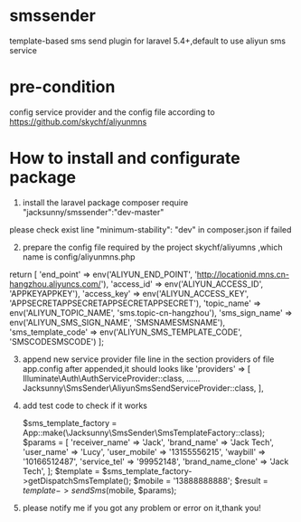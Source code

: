 # smssender
template-based sms send plugin for laravel 5.4+,default to use aliyun sms service

# pre-condition
config service provider and the config file according to https://github.com/skychf/aliyunmns

# How to install and configurate package

1. install the laravel package 
  composer require "jacksunny/smssender":"dev-master"
  
  please check exist line "minimum-stability": "dev" in composer.json if failed
  
2. prepare the config file required by the project skychf/aliyumns ,which name is  config/aliyunmns.php

  return [
      'end_point' => env('ALIYUN_END_POINT', 'http://locationid.mns.cn-hangzhou.aliyuncs.com/'),
      'access_id' => env('ALIYUN_ACCESS_ID', 'APPKEYAPPKEY'),
      'access_key' => env('ALIYUN_ACCESS_KEY', 'APPSECRETAPPSECRETAPPSECRETAPPSECRET'),
      'topic_name' => env('ALIYUN_TOPIC_NAME', 'sms.topic-cn-hangzhou'),
      'sms_sign_name' => env('ALIYUN_SMS_SIGN_NAME', 'SMSNAMESMSNAME'),
      'sms_template_code' => env('ALIYUN_SMS_TEMPLATE_CODE', 'SMSCODESMSCODE')
  ];


3. append new service provider file line in the section providers of file app.config
  after appended,it should looks like
   'providers' => [
        Illuminate\Auth\AuthServiceProvider::class,
        ......
        Jacksunny\SmsSender\AliyunSmsSendServiceProvider::class,
    ],
4.  add test code to check if it works

    $sms_template_factory = App::make(\Jacksunny\SmsSender\SmsTemplateFactory::class);
        $params = [
            'receiver_name' => 'Jack',
            'brand_name' => 'Jack Tech',
            'user_name' => 'Lucy',
            'user_mobile' => '13155556215',
            'waybill' => '10166512487',
            'service_tel' => '99952148',
            'brand_name_clone' => 'Jack Tech',
        ];
        $template = $sms_template_factory->getDispatchSmsTemplate();
        $mobile = '13888888888';
        $result = $template->sendSms($mobile, $params);
  
5. please notify me if you got any problem or error on it,thank you!

